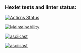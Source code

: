 ### Hexlet tests and linter status:
[![Actions Status](https://github.com/Pech3nyka/frontend-project-44/actions/workflows/hexlet-check.yml/badge.svg)](https://github.com/Pech3nyka/frontend-project-44/actions)

[![Maintainability](https://api.codeclimate.com/v1/badges/094cdd3f3ae9bb2e9ae5/maintainability)](https://codeclimate.com/github/Pech3nyka/frontend-project-44/maintainability)

[![asciicast](https://asciinema.org/a/bZHmBQqvx5Q9fAepcLhBVbYef.svg)](https://asciinema.org/a/bZHmBQqvx5Q9fAepcLhBVbYef)

[![asciicast](https://asciinema.org/a/Gpc7SQgidaPplKGuhWonSLgi7.svg)](https://asciinema.org/a/Gpc7SQgidaPplKGuhWonSLgi7)